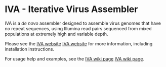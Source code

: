 IVA - Iterative Virus Assembler
===============================

IVA is a _de novo_ assembler designed to assemble virus genomes that
have no repeat sequences, using Illumina read pairs sequenced from
mixed populations at extremely high and variable depth.

Please see the [IVA website] [IVA website] for more information,
including installation instructions.


For usage help and examples, see the [IVA wiki page] [IVA wiki page].



  [IVA wiki page]: https://github.com/sanger-pathogens/iva/wiki
  [IVA website]: http://sanger-pathogens.github.io/iva/
